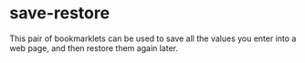 # save-restore
This pair of bookmarklets can be used to save all the values you enter into a web page, and then restore them again later.
